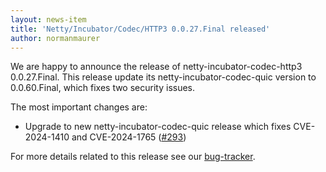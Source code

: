 ```yaml
---
layout: news-item
title: 'Netty/Incubator/Codec/HTTP3 0.0.27.Final released'
author: normanmaurer
---
```


We are happy to announce the release of netty-incubator-codec-http3 0.0.27.Final. This release update its netty-incubator-codec-quic version to 0.0.60.Final, which fixes two security issues. 


The most important changes are:

* Upgrade to new netty-incubator-codec-quic release which fixes CVE-2024-1410 and CVE-2024-1765 ([#293](https://github.com/netty/netty-incubator-codec-http3/issues/293))

For more details related to this release see our [bug-tracker](https://github.com/netty/netty-incubator-codec-http3/issues?q=is%3Aclosed+milestone%3A0.0.27.Final). 
